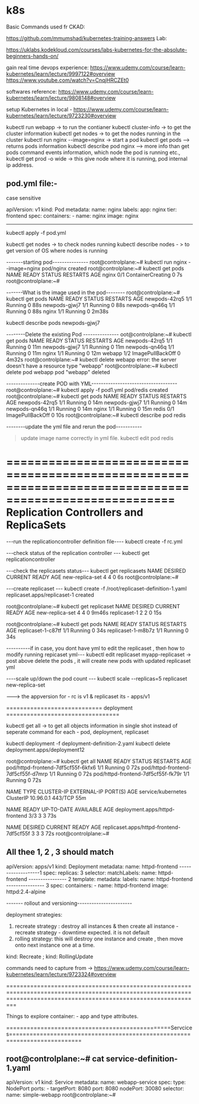 # k8s
Basic Commands used fr CKAD:

https://github.com/mmumshad/kubernetes-training-answers
Lab:

https://uklabs.kodekloud.com/courses/labs-kubernetes-for-the-absolute-beginners-hands-on/

gain real time devops experience:
https://www.udemy.com/course/learn-kubernetes/learn/lecture/9997122#overview
https://www.youtube.com/watch?v=CnqjHRCZEt0

softwares reference:
https://www.udemy.com/course/learn-kubernetes/learn/lecture/9808148#overview

setup Kubernetes in local - 
https://www.udemy.com/course/learn-kubernetes/learn/lecture/9723230#overview





kubectl run webapp -> to run the contianer
kubectl cluster-info -> to get the cluster information
kubectl get nodes -> to get the nodes running in the cluster
kubectl run nginx --image=nginx -> start a pod
kubectl get pods --> returns pods information
kubectl describe pod nginx --> more info than get pods command
events information, which node the pod is running etc.,
kubectl get prod -o wide -> this give node where it is running, pod internal ip address.

pod.yml file:-
--------------------------------------------------------------------------------------------------
case sensitive

apiVersion: v1
kind: Pod
metadata:
	name: nginx
	labels:
		app: nginx
		tier: frontend
spec:
	containers:
		- name: nginx
		  image: nginx

--------------------------------------------------------------------------------------------------

kubectl apply -f pod.yml	




kubectl get nodes -> to check nodes running
kubectl describe nodes - > 	to get version of OS where nodes is running

-------starting pod---------------
root@controlplane:~# kubectl run nginx --image=nginx
pod/nginx created
root@controlplane:~# kubectl get pods
NAME    READY   STATUS              RESTARTS   AGE
nginx   0/1     ContainerCreating   0          7s
root@controlplane:~# 

-------What is the image used in the pod--------
root@controlplane:~# kubectl get pods
NAME            READY   STATUS    RESTARTS   AGE
newpods-42rq5   1/1     Running   0          88s
newpods-gjwj7   1/1     Running   0          88s
newpods-qn46q   1/1     Running   0          88s
nginx           1/1     Running   0          2m38s

kubectl describe pods newpods-gjwj7

--------Delete the existing Pod ---------------
oot@controlplane:~# kubectl get pods
NAME            READY   STATUS             RESTARTS   AGE
newpods-42rq5   1/1     Running            0          11m
newpods-gjwj7   1/1     Running            0          11m
newpods-qn46q   1/1     Running            0          11m
nginx           1/1     Running            0          12m
webapp          1/2     ImagePullBackOff   0          4m32s
root@controlplane:~# kubectl delete webapp
error: the server doesn't have a resource type "webapp"
root@controlplane:~# kubectl delete pod webapp
pod "webapp" deleted

--------------create POD with YML------------------------------------
root@controlplane:~# kubectl apply -f pod1.yml 
pod/redis created
root@controlplane:~# kubectl get pods
NAME            READY   STATUS             RESTARTS   AGE
newpods-42rq5   1/1     Running            0          14m
newpods-gjwj7   1/1     Running            0          14m
newpods-qn46q   1/1     Running            0          14m
nginx           1/1     Running            0          15m
redis           0/1     ImagePullBackOff   0          10s
root@controlplane:~# kubectl describe pod redis

--------update the yml file and rerun the pod-----------
> update image name correctly in yml file.
kubectl edit pod redis

======================================================================================================
Replication Controllers and ReplicaSets
======================================================================================================

---run the replicationcontroller definition file----
kubectl create -f rc.yml

---check status of the replication controller ---
kubectl get replicationcontroller

---check the replicasets status---
kubectl get replicasets
NAME              DESIRED   CURRENT   READY   AGE
new-replica-set   4         4         0       6s
root@controlplane:~# 

---create replicaset ---
kubectl create  -f /root/replicaset-definition-1.yaml 
replicaset.apps/replicaset-1 created

root@controlplane:~# kubectl get replicaset 
NAME              DESIRED   CURRENT   READY   AGE
new-replica-set   4         4         0       9m46s
replicaset-1      2         2         0       15s

root@controlplane:~# kubectl get pods
NAME                    READY   STATUS             RESTARTS   AGE
replicaset-1-c87tf      1/1     Running            0          34s
replicaset-1-m8b7z      1/1     Running            0          34s

----------if in case, you dont have yml to edit the replicaset , then how to modify running repicaset yml--- 
kubectl edit replicaset myapp-replicaset
-> post above delete the pods , it will create new pods with updated replicaset yml

----scale up/down the pod count ---
kubectl scale --replicas=5 replicaset new-replica-set

---> the appversion for - rc is v1 & replicaset its - apps/v1


============================ deployment =================================

kubectl get all -> to get all objects information in single shot instead of seperate command for each - pod, deployment, replicaset

kubectl deployment -f deployment-definition-2.yaml
 kubectl delete deployment.apps/deployment12


root@controlplane:~# kubectl get all
NAME                                       READY   STATUS             RESTARTS   AGE
pod/httpd-frontend-7df5cf55f-6kfx6         1/1     Running            0          72s
pod/httpd-frontend-7df5cf55f-d7mrp         1/1     Running            0          72s
pod/httpd-frontend-7df5cf55f-fk79r         1/1     Running            0          72s

NAME                 TYPE        CLUSTER-IP   EXTERNAL-IP   PORT(S)   AGE
service/kubernetes   ClusterIP   10.96.0.1    <none>        443/TCP   55m

NAME                                  READY   UP-TO-DATE   AVAILABLE   AGE
deployment.apps/httpd-frontend        3/3     3            3           73s

NAME                                             DESIRED   CURRENT   READY   AGE
replicaset.apps/httpd-frontend-7df5cf55f         3         3         3       72s
root@controlplane:~# 



All thee 1, 2 , 3 should match
---
apiVersion: apps/v1
kind: Deployment
metadata:
  name: httpd-frontend  -------------------1
spec:
  replicas: 3
  selector:
    matchLabels:
      name: httpd-frontend ---------------- 2
  template:
    metadata:
      labels:
        name: httpd-frontend ---------------- 3
    spec:
      containers:
      - name: httpd-frontend
        image: httpd:2.4-alpine

------- rollout and versioning-----------------------

deployment strategies:
1. recreate strategy : destroy all instances & then create all instance - recreate strategy - downtime expected. it is not default
2. rolling strategy: this will destroy one instance and create , then move onto next instance one at a time.


kind: Recreate ; kind: RollingUpdate

commands need to capture from -> https://www.udemy.com/course/learn-kubernetes/learn/lecture/9723324#overview

=====================================================================================================================================================================

Things to explore container:  - app and type attributes.

================================================Servcices===========================================================================

root@controlplane:~# cat service-definition-1.yaml
---
apiVersion: v1
kind: Service
metadata:
  name: webapp-service
spec:
  type: NodePort
  ports:
    - targetPort: 8080
      port: 8080
      nodePort: 30080
  selector:
    name: simple-webapp
root@controlplane:~# 


